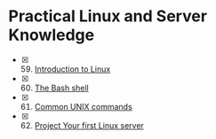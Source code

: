 # Practical Linux and Server Knowledge

- [x] 59. [Introduction to Linux](59-linux.md)
- [x] 60. [The Bash shell](./60-bash.md)
- [x] 61. [Common UNIX commands](./61-unix-commands.md)
- [x] 62. [Project Your first Linux server](./62-linux-server.md)
